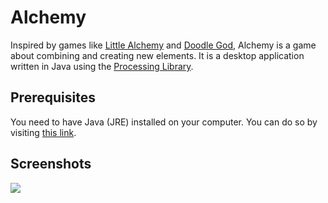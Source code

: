 # Alchemy

Inspired by games like [Little Alchemy](https://littlealchemy.com/) and [Doodle God](http://doodlegod.com/games/doodle-god/#all), Alchemy is a game about combining and creating new elements. It is a desktop application written in Java using the [Processing Library](https://processing.org/).

## Prerequisites

You need to have Java (JRE) installed on your computer. You can do so by visiting [this link](https://www.java.com/en/download/help/download_options.xml).

## Screenshots

![](https://cdn.discordapp.com/attachments/269226485951234068/664307072564985876/screenshot.png)
